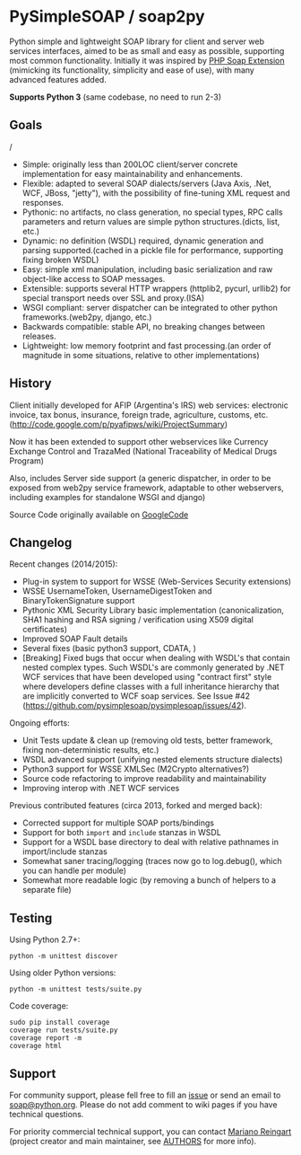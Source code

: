 PySimpleSOAP / soap2py
======================

Python simple and lightweight SOAP library for client and server web services interfaces, aimed to be as small and easy as possible, supporting most common functionality.
Initially it was inspired by [PHP Soap Extension](http://php.net/manual/en/book.soap.php) (mimicking its functionality, simplicity and ease of use), with many advanced features added.

**Supports Python 3** (same codebase, no need to run 2-3)

Goals
-----
/
 * Simple: originally less than 200LOC client/server concrete implementation for easy maintainability and enhancements.
 * Flexible: adapted to several SOAP dialects/servers (Java Axis, .Net, WCF, JBoss, "jetty"), with the possibility of fine-tuning XML request and responses.
 * Pythonic: no artifacts, no class generation, no special types, RPC calls parameters and return values are simple python structures.(dicts, list, etc.)
 * Dynamic: no definition (WSDL) required, dynamic generation and parsing supported.(cached in a pickle file for performance, supporting fixing broken WSDL)
 * Easy: simple xml manipulation, including basic serialization and raw object-like access to SOAP messages.
 * Extensible: supports several HTTP wrappers (httplib2, pycurl, urllib2) for special transport needs over SSL and proxy.(ISA)
 * WSGI compliant: server dispatcher can be integrated to other python frameworks.(web2py, django, etc.)
 * Backwards compatible: stable API, no breaking changes between releases.
 * Lightweight: low memory footprint and fast processing.(an order of magnitude in some situations, relative to other implementations)

History
-------

Client initially developed for AFIP (Argentina's IRS) web services: electronic invoice, tax bonus, insurance, foreign trade, agriculture, customs, etc. (http://code.google.com/p/pyafipws/wiki/ProjectSummary)

Now it has been extended to support other webservices like Currency Exchange Control and TrazaMed (National Traceability of Medical Drugs Program)

Also, includes Server side support (a generic dispatcher, in order to be exposed from web2py service framework, adaptable to other webservers, including examples for standalone WSGI and django)

Source Code originally available on [GoogleCode](https://code.google.com/p/pysimplesoap)

Changelog
---------

Recent changes (2014/2015):

* Plug-in system to support for WSSE (Web-Services Security extensions)
* WSSE UsernameToken, UsernameDigestToken and BinaryTokenSignature support
* Pythonic XML Security Library basic implementation (canonicalization, SHA1 hashing and RSA signing / verification using X509 digital certificates)
* Improved SOAP Fault details
* Several fixes (basic python3 support, CDATA, )
* [Breaking] Fixed bugs that occur when dealing with WSDL's that contain nested complex types.  Such WSDL's are commonly generated by .NET WCF services that have been developed using "contract first" style where developers define classes with a full inheritance hierarchy that are implicitly converted to WCF soap services. See Issue #42 (https://github.com/pysimplesoap/pysimplesoap/issues/42).

Ongoing efforts:

* Unit Tests update & clean up (removing old tests, better framework, fixing non-deterministic results, etc.)
* WSDL advanced support (unifying nested elements structure dialects)
* Python3 support for WSSE XMLSec (M2Crypto alternatives?)
* Source code refactoring to improve readability and maintainability
* Improving interop with .NET WCF services

Previous contributed features (circa 2013, forked and merged back):

* Corrected support for multiple SOAP ports/bindings
* Support for both `import` and `include` stanzas in WSDL
* Support for a WSDL base directory to deal with relative pathnames in import/include stanzas
* Somewhat saner tracing/logging (traces now go to log.debug(), which you can handle per module)
* Somewhat more readable logic (by removing a bunch of helpers to a separate file)

Testing
-------

Using Python 2.7+:

    python -m unittest discover

Using older Python versions:

    python -m unittest tests/suite.py

Code coverage:

    sudo pip install coverage
    coverage run tests/suite.py
    coverage report -m
    coverage html


Support
-------

For community support, please fell free to fill an [issue](https://github.com/pysimplesoap/pysimplesoap/issues/new) or send an email to [soap@python.org](https://mail.python.org/mailman/listinfo/soap).
Please do not add comment to wiki pages if you have technical questions.

For priority commercial technical support, you can contact [Mariano Reingart](mailto:reingart@gmail.com) (project creator and main maintainer, see [AUTHORS](AUTHORS.md) for more info).
